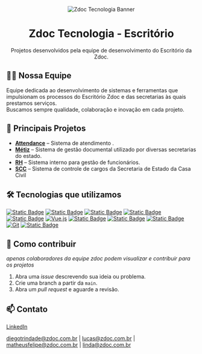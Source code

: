 <p align="center">
  <img src="https://media.licdn.com/dms/image/v2/D4D3DAQEiMaW6S54dBQ/image-scale_191_1128/image-scale_191_1128/0/1719427601651/zdoc___tecnologia_em_gest_o_documental_cover?e=1757523600&v=beta&t=khnyfBPVdX3E7vNvXBk0IXS4So0q8juxtrAtdRfFHRY" alt="Zdoc Tecnologia Banner" />
</p>
<h1 align="center">Zdoc Tecnologia - Escritório</h1>

<p align="center">
  Projetos desenvolvidos pela equipe de desenvolvimento do Escritório da Zdoc.
</p>


## 👨‍💻 Nossa Equipe
Equipe dedicada ao desenvolvimento de sistemas e ferramentas que impulsionam os processos do Escritório Zdoc e das secretarias às quais prestamos serviços.  
Buscamos sempre qualidade, colaboração e inovação em cada projeto.  

## 📂 Principais Projetos
-  **[Attendance](#)** – Sistema de atendimento .  
-  **[Métiz](#)** – Sistema de gestão documental utilizado por diversas secretarias do estado.  
-  **[RH](#)** – Sistema interno para gestão de funcionários.
-  **[SCC](#)** – Sistema de controle de cargos da Secretaria de Estado da Casa Civil

## 🛠️ Tecnologias que utilizamos
[![Static Badge](https://img.shields.io/badge/.NET-512BD4?style=for-the-badge&logo=dotnet&logoColor=white)](#)
[![Static Badge](https://img.shields.io/badge/C%23-239120?style=for-the-badge&logo=c-sharp&logoColor=white)](#)
[![Static Badge](https://img.shields.io/badge/Blazor-512BD4?style=for-the-badge&logo=blazor&logoColor=white)](#)
[![Static Badge](https://img.shields.io/badge/TypeScript-007ACC?style=for-the-badge&logo=typescript&logoColor=white)](#)
[![Static Badge](https://img.shields.io/badge/React-61DAFB?style=for-the-badge&logo=react&logoColor=black)](#)
[![Vue.js](https://img.shields.io/badge/Vue.js-4FC08D?style=for-the-badge&logo=vuedotjs&logoColor=fff)](#)
[![Static Badge](https://img.shields.io/badge/Tailwind_CSS-38B2AC?style=for-the-badge&logo=tailwind-css&logoColor=white)](#)
[![Static Badge](https://img.shields.io/badge/Postgres-%23316192.svg?style=for-the-badge&logo=postgresql&logoColor=white)](#)
[![Static Badge](https://img.shields.io/badge/SQL%20Server-CC2927?style=for-the-badge&logo=microsoft-sql-server&logoColor=white)](#)
[![Git](https://img.shields.io/badge/Git-F05032?style=for-the-badge&logo=git&logoColor=fff)](#)
[![Static Badge](https://img.shields.io/badge/Docker-2496ED?style=for-the-badge&logo=docker&logoColor=white)](#)


## 🤝 Como contribuir

_apenas colaboradores da equipe zdoc podem visualizar e contribuir para os projetos_

1. Abra uma *issue* descrevendo sua ideia ou problema.  
2. Crie uma branch a partir da `main`.  
3. Abra um *pull request* e aguarde a revisão.  


## 📫 Contato
[LinkedIn](https://www.linkedin.com/company/zdoc-gti/?originalSubdomain=br)  

diegotrindade@zdoc.com.br |
lucas@zdoc.com.br |
matheusfelipe@zdoc.com.br |
linda@zdoc.com.br 

